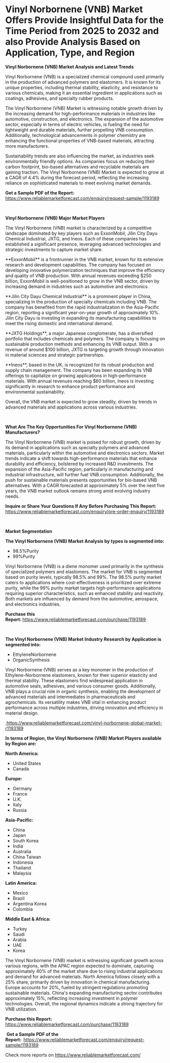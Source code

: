 <p><h1>Vinyl Norbornene (VNB) Market Offers Provide Insightful Data for the Time Period from 2025 to 2032 and also Provide Analysis Based on Application, Type, and Region</h1></p><p><strong>Vinyl Norbornene (VNB) Market Analysis and Latest Trends</strong></p>
<p><p>Vinyl Norbornene (VNB) is a specialized chemical compound used primarily in the production of advanced polymers and elastomers. It is known for its unique properties, including thermal stability, elasticity, and resistance to various chemicals, making it an essential ingredient in applications such as coatings, adhesives, and specialty rubber products.</p><p>The Vinyl Norbornene (VNB) Market is witnessing notable growth driven by the increasing demand for high-performance materials in industries like automotive, construction, and electronics. The expansion of the automotive sector, especially in terms of electric vehicles, is fueling the need for lightweight and durable materials, further propelling VNB consumption. Additionally, technological advancements in polymer chemistry are enhancing the functional properties of VNB-based materials, attracting more manufacturers.</p><p>Sustainability trends are also influencing the market, as industries seek environmentally friendly options. As companies focus on reducing their carbon footprint, bio-based alternatives and recyclable materials are gaining traction. The Vinyl Norbornene (VNB) Market is expected to grow at a CAGR of 4.4% during the forecast period, reflecting the increasing reliance on sophisticated materials to meet evolving market demands.</p></p>
<p><strong>Get a Sample PDF of the Report:&nbsp;</strong> <a href="https://www.reliablemarketforecast.com/enquiry/request-sample/1193189?utm_campaign=2940&utm_medium=2&utm_source=Github&utm_content=ia&utm_term=22032025&utm_id=vinyl-norbornene-vnb">https://www.reliablemarketforecast.com/enquiry/request-sample/1193189</a></p>
<p>&nbsp;</p>
<p><strong>Vinyl Norbornene (VNB) Major Market Players</strong></p>
<p><p>The Vinyl Norbornene (VNB) market is characterized by a competitive landscape dominated by key players such as ExxonMobil, Jilin City Dayu Chemical Industrial, JXTG, and Ineos. Each of these companies has established a significant presence, leveraging advanced technologies and strategic investments to capture market share.</p><p>**ExxonMobil** is a frontrunner in the VNB market, known for its extensive research and development capabilities. The company has focused on developing innovative polymerization techniques that improve the efficiency and quality of VNB production. With annual revenues exceeding $250 billion, ExxonMobil is well-positioned to grow in the VNB sector, driven by increasing demand in industries such as automotive and electronics.</p><p>**Jilin City Dayu Chemical Industrial** is a prominent player in China, specializing in the production of specialty chemicals including VNB. The company has benefited from the rapid industrialization in the Asia-Pacific region, reporting a significant year-on-year growth of approximately 10%. Jilin City Dayu is investing in expanding its manufacturing capabilities to meet the rising domestic and international demand.</p><p>**JXTG Holdings**, a major Japanese conglomerate, has a diversified portfolio that includes chemicals and polymers. The company is focusing on sustainable production methods and enhancing its VNB output. With a revenue of around $100 billion, JXTG is targeting growth through innovation in material sciences and strategic partnerships.</p><p>**Ineos**, based in the UK, is recognized for its robust production and supply chain management. The company has been expanding its VNB offerings to capitalize on growing applications in high-performance materials. With annual revenues reaching $60 billion, Ineos is investing significantly in research to enhance product performance and environmental sustainability.</p><p>Overall, the VNB market is expected to grow steadily, driven by trends in advanced materials and applications across various industries.</p></p>
<p>&nbsp;</p>
<p><strong>What Are The Key Opportunities For Vinyl Norbornene (VNB) Manufacturers?</strong></p>
<p><p>The Vinyl Norbornene (VNB) market is poised for robust growth, driven by its demand in applications such as specialty polymers and advanced materials, particularly within the automotive and electronics sectors. Market trends indicate a shift towards high-performance materials that enhance durability and efficiency, bolstered by increased R&D investments. The expansion of the Asia-Pacific region, particularly in manufacturing and industrial infrastructure, will further fuel VNB consumption. Additionally, the push for sustainable materials presents opportunities for bio-based VNB alternatives. With a CAGR forecasted at approximately 5% over the next five years, the VNB market outlook remains strong amid evolving industry needs.</p></p>
<p><strong>Inquire or Share Your Questions If Any Before Purchasing This Report:</strong> <a href="https://www.reliablemarketforecast.com/enquiry/pre-order-enquiry/1193189?utm_campaign=2940&utm_medium=2&utm_source=Github&utm_content=ia&utm_term=22032025&utm_id=vinyl-norbornene-vnb">https://www.reliablemarketforecast.com/enquiry/pre-order-enquiry/1193189</a></p>
<p>&nbsp;</p>
<p><strong>Market Segmentation</strong></p>
<p><strong>The Vinyl Norbornene (VNB) Market Analysis by types is segmented into:</strong></p>
<p><ul><li>98.5%Purity</li><li>99%Purity</li></ul></p>
<p><p>Vinyl Norbornene (VNB) is a diene monomer used primarily in the synthesis of specialized polymers and elastomers. The market for VNB is segmented based on purity levels, typically 98.5% and 99%. The 98.5% purity market caters to applications where cost-effectiveness is prioritized over extreme purity, while the 99% purity market targets high-performance applications requiring superior characteristics, such as enhanced stability and reactivity. Both markets are influenced by demand from the automotive, aerospace, and electronics industries.</p></p>
<p><strong>Purchase this Report:&nbsp;</strong><a href="https://www.reliablemarketforecast.com/purchase/1193189?utm_campaign=2940&utm_medium=2&utm_source=Github&utm_content=ia&utm_term=22032025&utm_id=vinyl-norbornene-vnb">https://www.reliablemarketforecast.com/purchase/1193189</a></p>
<p>&nbsp;</p>
<p><strong>The Vinyl Norbornene (VNB) Market Industry Research by Application is segmented into:</strong></p>
<p><ul><li>EthyleneNorbornene</li><li>OrganicSynthesis</li></ul></p>
<p><p>Vinyl Norbornene (VNB) serves as a key monomer in the production of Ethylene-Norbornene elastomers, known for their superior elasticity and thermal stability. These elastomers find widespread application in automotive seals, adhesives, and various consumer goods. Additionally, VNB plays a crucial role in organic synthesis, enabling the development of advanced materials and intermediates in pharmaceuticals and agrochemicals. Its versatility makes VNB vital in enhancing product performance across multiple industries, driving innovation and efficiency in material design.</p></p>
<p><a href="https://www.reliablemarketforecast.com/vinyl-norbornene-global-market-r1193189?utm_campaign=2940&utm_medium=2&utm_source=Github&utm_content=ia&utm_term=22032025&utm_id=vinyl-norbornene-vnb">&nbsp;https://www.reliablemarketforecast.com/vinyl-norbornene-global-market-r1193189</a></p>
<p><strong>In terms of Region, the Vinyl Norbornene (VNB) Market Players available by Region are:</strong></p>
<p>
    <p> <strong> North America: </strong>
        <ul>
            <li>United States</li>
            <li>Canada</li>
        </ul>
        </p> 
    <p> <strong> Europe: </strong>
        <ul>
            <li>Germany</li>
            <li>France</li>
            <li>U.K.</li>
            <li>Italy</li>
            <li>Russia</li>
        </ul>
        </p> 
    <p> <strong> Asia-Pacific: </strong>
        <ul>
            <li>China</li>
            <li>Japan</li>
            <li>South Korea</li>
            <li>India</li>
            <li>Australia</li>
            <li>China Taiwan</li>
            <li>Indonesia</li>
            <li>Thailand</li>
            <li>Malaysia</li>
        </ul>
        </p> 
    <p> <strong> Latin America: </strong>
        <ul>
            <li>Mexico</li>
            <li>Brazil</li>
            <li>Argentina Korea</li>
            <li>Colombia</li>
        </ul>
        </p> 
    <p> <strong> Middle East & Africa: </strong>
        <ul>
            <li>Turkey</li>
            <li>Saudi</li>
            <li>Arabia</li>
            <li>UAE</li>
            <li>Korea</li>
        </ul>
    </p>
    </p>
<p><p>The Vinyl Norbornene (VNB) market is witnessing significant growth across various regions, with the APAC region expected to dominate, capturing approximately 40% of the market share due to rising industrial applications and demand for advanced materials. North America follows closely with a 25% share, primarily driven by innovation in chemical manufacturing. Europe accounts for 20%, fueled by stringent regulations promoting sustainable materials. China's expanding manufacturing sector contributes approximately 15%, reflecting increasing investment in polymer technologies. Overall, the regional dynamics indicate a strong trajectory for VNB utilization.</p></p>
<p><strong>Purchase this Report: </strong><a href="https://www.reliablemarketforecast.com/purchase/1193189?utm_campaign=2940&utm_medium=2&utm_source=Github&utm_content=ia&utm_term=22032025&utm_id=vinyl-norbornene-vnb">https://www.reliablemarketforecast.com/purchase/1193189</a></p>
<p>&nbsp;<strong>Get a Sample PDF of the Report:&nbsp;&nbsp;</strong><a href="https://www.reliablemarketforecast.com/enquiry/request-sample/1193189?utm_campaign=2940&utm_medium=2&utm_source=Github&utm_content=ia&utm_term=22032025&utm_id=vinyl-norbornene-vnb">https://www.reliablemarketforecast.com/enquiry/request-sample/1193189</a></p>
<p><strong></strong></p>
<p>Check more reports on <a href="https://www.reliablemarketforecast.com/?utm_campaign=2940&utm_medium=2&utm_source=Github&utm_content=ia&utm_term=22032025&utm_id=vinyl-norbornene-vnb">https://www.reliablemarketforecast.com/</a></p>